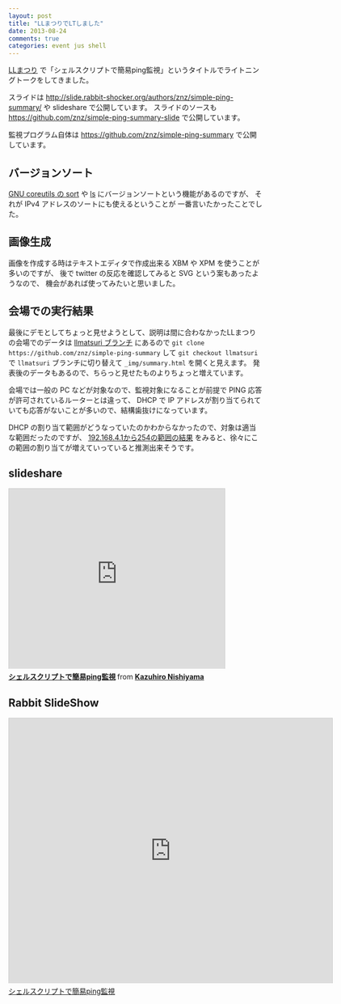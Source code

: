 ```yaml
---
layout: post
title: "LLまつりでLTしました"
date: 2013-08-24
comments: true
categories: event jus shell
---
```

[LLまつり](http://ll.jus.or.jp/2013/) で「シェルスクリプトで簡易ping監視」というタイトルでライトニングトークをしてきました。

<!--more-->

スライドは http://slide.rabbit-shocker.org/authors/znz/simple-ping-summary/ や slideshare で公開しています。
スライドのソースも https://github.com/znz/simple-ping-summary-slide で公開しています。

監視プログラム自体は https://github.com/znz/simple-ping-summary で公開しています。

## バージョンソート

[GNU coreutils の sort](http://linuxjm.sourceforge.jp/html/GNU_coreutils/man1/sort.1.html)
や
[ls](http://linuxjm.sourceforge.jp/html/GNU_coreutils/man1/ls.1.html)
にバージョンソートという機能があるのですが、
それが IPv4 アドレスのソートにも使えるということが
一番言いたかったことでした。

## 画像生成

画像を作成する時はテキストエディタで作成出来る XBM や XPM を使うことが多いのですが、
後で twitter の反応を確認してみると SVG という案もあったようなので、
機会があれば使ってみたいと思いました。

## 会場での実行結果

最後にデモとしてちょっと見せようとして、説明は間に合わなかったLLまつりの会場でのデータは [llmatsuri ブランチ](https://github.com/znz/simple-ping-summary/tree/llmatsuri) にあるので `git clone https://github.com/znz/simple-ping-summary` して `git checkout llmatsuri` で `llmatsuri` ブランチに切り替えて `_img/summary.html` を開くと見えます。
発表後のデータもあるので、ちらっと見せたものよりちょっと増えています。

会場では一般の PC などが対象なので、監視対象になることが前提で PING 応答が許可されているルーターとは違って、 DHCP で IP アドレスが割り当てられていても応答がないことが多いので、結構歯抜けになっています。

DHCP の割り当て範囲がどうなっていたのかわからなかったので、対象は適当な範囲だったのですが、 [192.168.4.1から254の範囲の結果](https://github.com/znz/simple-ping-summary/blob/llmatsuri/_img/192.168.4/20130824.png) をみると、徐々にこの範囲の割り当てが増えていっていると推測出来そうです。

## slideshare

<iframe src="http://www.slideshare.net/slideshow/embed_code/25545146" width="427" height="356" frameborder="0" marginwidth="0" marginheight="0" scrolling="no" style="border:1px solid #CCC;border-width:1px 1px 0;margin-bottom:5px" allowfullscreen webkitallowfullscreen mozallowfullscreen> </iframe> <div style="margin-bottom:5px"> <strong> <a href="https://www.slideshare.net/znzjp/simple-ping-summary" title="シェルスクリプトで簡易ping監視" target="_blank">シェルスクリプトで簡易ping監視</a> </strong> from <strong><a href="http://www.slideshare.net/znzjp" target="_blank">Kazuhiro Nishiyama</a></strong> </div>

## Rabbit SlideShow

<iframe src="http://slide.rabbit-shocker.org/authors/znz/simple-ping-summary/viewer.html"
        width="640" height="524"
        frameborder="0"
        marginwidth="0"
        marginheight="0"
        scrolling="no"
        style="border: 1px solid #ccc; border-width: 1px 1px 0; margin-bottom: 5px"
        allowfullscreen> </iframe>
<div style="margin-bottom: 5px">
  <a href="http://slide.rabbit-shocker.org/authors/znz/simple-ping-summary/" title="シェルスクリプトで簡易ping監視">シェルスクリプトで簡易ping監視</a>
</div>


